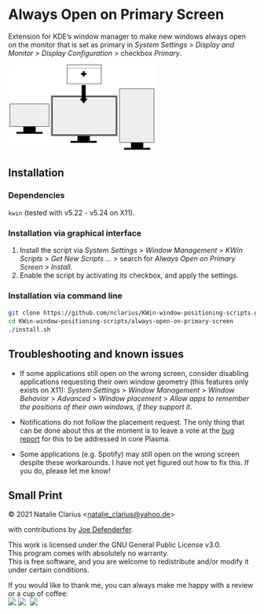 # Always Open on Primary Screen

Extension for KDE’s window manager to make new windows always open on the monitor that is set as primary in *System Settings* > *Display and Monitor* > *Display Configuration* > checkbox *Primary*.

![logo](.img/logo_.png)


## Installation

### Dependencies

`kwin` (tested with v5.22 - v5.24 on X11).

### Installation via graphical interface

1. Install the script via *System Settings* > *Window Management* > *KWin Scripts* > *Get New Scripts …* > search for *Always Open on Primary Screen* > *Install*.
2. Enable the script by activating its checkbox, and apply the settings.

### Installation via command line

```bash
git clone https://github.com/nclarius/KWin-window-positioning-scripts.git
cd KWin-window-positioning-scripts/always-open-on-primary-screen
./install.sh
```


## Troubleshooting and known issues

- If some applications still open on the wrong screen, consider disabling applications requesting their own window geometry (this features only exists on X11): *System Settings* > *Window Management* > *Window Behavior* > *Advanced* > *Window placement* > *Allow apps to remember the positions of their own windows, if they support it*.  
- Notifications do not follow the placement request. The only thing that can be done about this at the moment is to leave a vote at the [bug report](https://bugs.kde.org/show_bug.cgi?id=452294) for this to be addressed in core Plasma.

- Some applications (e.g. Spotify) may still open on the wrong screen despite these workarounds. I have not yet figured out how to fix this. If you do, please let me know!


## Small Print

© 2021 Natalie Clarius \<natalie_clarius@yahoo.de\>

with contributions by [Joe Defenderfer](https://github.com/joedefen).

This work is licensed under the GNU General Public License v3.0.  
This program comes with absolutely no warranty.  
This is free software, and you are welcome to redistribute and/or modify it under certain conditions.  

If you would like to thank me, you can always make me happy with a review or a cup of coffee:  
<a href="https://store.kde.org/p/1617641"><img src="https://raw.githubusercontent.com/nclarius/Plasma-window-decorations/main/.img/kdestore.png" height="25"/></a>
<a href="https://www.paypal.com/donate/?hosted_button_id=7LUUJD83BWRM4"><img src="https://www.paypalobjects.com/en_US/DK/i/btn/btn_donateCC_LG.gif" height="25"/></a>&nbsp;&nbsp;<a href="https://www.buymeacoffee.com/nclarius"><img src="https://cdn.buymeacoffee.com/buttons/v2/default-yellow.png" height="25"/></a>
